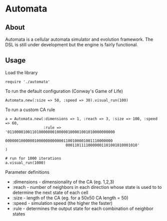 # Automata

## About

Automata is a cellular automata simulator and evolution framework. The DSL
is still under development but the engine is fairly functional.

## Usage

Load the library

    require './automata'

To run the default configuration (Conway's Game of Life)

    Automata.new(:size => 50, :speed => 30).visual_run(100)

To run a custom CA rule

    a = Automata.new(:dimensions => 1, :reach => 3, :size => 100, :speed => 60, 
                     :rule => '011000010011010000000100000100001001010000000000
                               000000100000010000000000001100100001001110000000
                               00011011110000001101001010001010'
    )

    # run for 1000 iterations
    a.visual_run(1000)

Parameter definitions

  * :dimensions - dimensionality of the CA (eg. 1,2,3)
  * :reach      - number of neighbors in each direction whose state is used to
                  to determine the next state of each cell
  * :size       - length of the CA (eg. for a 50x50 CA length = 50)
  * :speed      - simulation speed (the higher the faster)
  * :rule       - determines the output state for each combination of neighbor states
